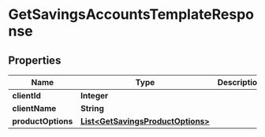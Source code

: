 
# GetSavingsAccountsTemplateResponse

## Properties
Name | Type | Description | Notes
------------ | ------------- | ------------- | -------------
**clientId** | **Integer** |  |  [optional]
**clientName** | **String** |  |  [optional]
**productOptions** | [**List&lt;GetSavingsProductOptions&gt;**](GetSavingsProductOptions.md) |  |  [optional]



